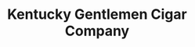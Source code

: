 ---
title: "Kentucky Gentlemen Cigar Company"
url: /lawrenceburg/kentucky-gentlemen-cigar-company/
shop: tobacco
---